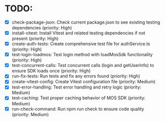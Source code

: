 # TODO:

- [x] check-package-json: Check current package.json to see existing testing dependencies (priority: High)
- [x] install-vitest: Install Vitest and related testing dependencies if not present (priority: High)
- [x] create-auth-tests: Create comprehensive test file for authService.ts (priority: High)
- [x] test-login-loadmos: Test login method with loadMosSdk functionality (priority: High)
- [x] test-concurrent-calls: Test concurrent calls (login and getUserInfo) to ensure SDK loads once (priority: High)
- [x] run-fix-tests: Run tests and fix any errors found (priority: High)
- [x] create-vitest-config: Create Vitest configuration file (priority: Medium)
- [x] test-error-handling: Test error handling and retry logic (priority: Medium)
- [x] test-caching: Test proper caching behavior of MOS SDK (priority: Medium)
- [x] run-check-command: Run npm run check to ensure code quality (priority: Medium)
